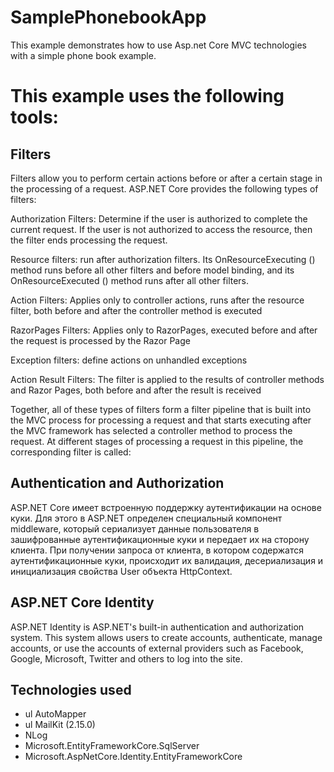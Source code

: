 # SamplePhonebookApp

This example demonstrates how to use Asp.net Core MVC technologies with a simple phone book example.

# This example uses the following tools:

## Filters
Filters allow you to perform certain actions before or after a certain stage in the processing of a request. ASP.NET Core provides the following types of filters:

Authorization Filters: Determine if the user is authorized to complete the current request. If the user is not authorized to access the resource, then the filter ends processing the request.

Resource filters: run after authorization filters. Its OnResourceExecuting () method runs before all other filters and before model binding, and its OnResourceExecuted () method runs after all other filters.

Action Filters: Applies only to controller actions, runs after the resource filter, both before and after the controller method is executed

RazorPages Filters: Applies only to RazorPages, executed before and after the request is processed by the Razor Page

Exception filters: define actions on unhandled exceptions

Action Result Filters: The filter is applied to the results of controller methods and Razor Pages, both before and after the result is received

Together, all of these types of filters form a filter pipeline that is built into the MVC process for processing a request and that starts executing after the MVC framework has selected a controller method to process the request. At different stages of processing a request in this pipeline, the corresponding filter is called:

## Authentication and Authorization
ASP.NET Core имеет встроенную поддержку аутентификации на основе куки. Для этого в ASP.NET определен специальный компонент middleware, который сериализует данные пользователя в зашифрованные аутентификационные куки и передает их на сторону клиента. При получении запроса от клиента, в котором содержатся аутентификационные куки, происходит их валидация, десериализация и инициализация свойства User объекта HttpContext.

## ASP.NET Core Identity

ASP.NET Identity is ASP.NET's built-in authentication and authorization system. This system allows users to create accounts, authenticate, manage accounts, or use the accounts of external providers such as Facebook, Google, Microsoft, Twitter and others to log into the site.

## Technologies used
* ul AutoMapper
* ul MailKit (2.15.0)   
* NLog
* Microsoft.EntityFrameworkCore.SqlServer
* Microsoft.AspNetCore.Identity.EntityFrameworkCore
